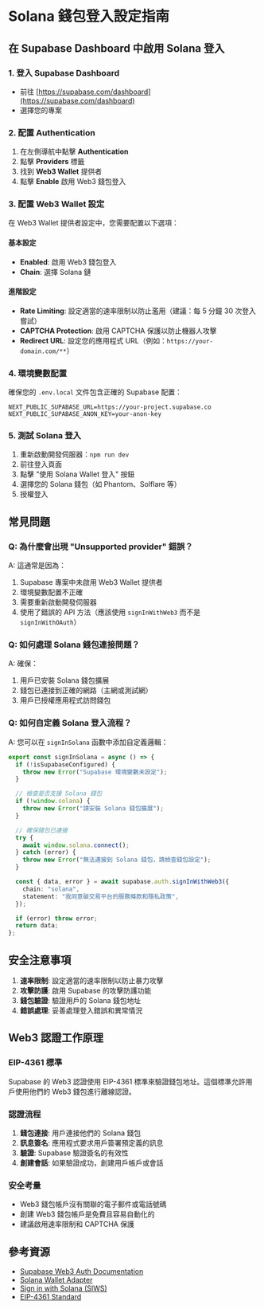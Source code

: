 # Solana 錢包登入設定指南

## 在 Supabase Dashboard 中啟用 Solana 登入

### 1. 登入 Supabase Dashboard

- 前往 [https://supabase.com/dashboard](https://supabase.com/dashboard)
- 選擇您的專案

### 2. 配置 Authentication

1. 在左側導航中點擊 **Authentication**
2. 點擊 **Providers** 標籤
3. 找到 **Web3 Wallet** 提供者
4. 點擊 **Enable** 啟用 Web3 錢包登入

### 3. 配置 Web3 Wallet 設定

在 Web3 Wallet 提供者設定中，您需要配置以下選項：

#### 基本設定

- **Enabled**: 啟用 Web3 錢包登入
- **Chain**: 選擇 Solana 鏈

#### 進階設定

- **Rate Limiting**: 設定適當的速率限制以防止濫用（建議：每 5 分鐘 30 次登入嘗試）
- **CAPTCHA Protection**: 啟用 CAPTCHA 保護以防止機器人攻擊
- **Redirect URL**: 設定您的應用程式 URL（例如：`https://your-domain.com/**`）

### 4. 環境變數配置

確保您的 `.env.local` 文件包含正確的 Supabase 配置：

```env
NEXT_PUBLIC_SUPABASE_URL=https://your-project.supabase.co
NEXT_PUBLIC_SUPABASE_ANON_KEY=your-anon-key
```

### 5. 測試 Solana 登入

1. 重新啟動開發伺服器：`npm run dev`
2. 前往登入頁面
3. 點擊 "使用 Solana Wallet 登入" 按鈕
4. 選擇您的 Solana 錢包（如 Phantom、Solflare 等）
5. 授權登入

## 常見問題

### Q: 為什麼會出現 "Unsupported provider" 錯誤？

A: 這通常是因為：

1. Supabase 專案中未啟用 Web3 Wallet 提供者
2. 環境變數配置不正確
3. 需要重新啟動開發伺服器
4. 使用了錯誤的 API 方法（應該使用 `signInWithWeb3` 而不是 `signInWithOAuth`）

### Q: 如何處理 Solana 錢包連接問題？

A: 確保：

1. 用戶已安裝 Solana 錢包擴展
2. 錢包已連接到正確的網路（主網或測試網）
3. 用戶已授權應用程式訪問錢包

### Q: 如何自定義 Solana 登入流程？

A: 您可以在 `signInSolana` 函數中添加自定義邏輯：

```typescript
export const signInSolana = async () => {
  if (!isSupabaseConfigured) {
    throw new Error("Supabase 環境變數未設定");
  }

  // 檢查是否支援 Solana 錢包
  if (!window.solana) {
    throw new Error("請安裝 Solana 錢包擴展");
  }

  // 確保錢包已連接
  try {
    await window.solana.connect();
  } catch (error) {
    throw new Error("無法連接到 Solana 錢包，請檢查錢包設定");
  }

  const { data, error } = await supabase.auth.signInWithWeb3({
    chain: "solana",
    statement: "我同意碳交易平台的服務條款和隱私政策",
  });

  if (error) throw error;
  return data;
};
```

## 安全注意事項

1. **速率限制**: 設定適當的速率限制以防止暴力攻擊
2. **攻擊防護**: 啟用 Supabase 的攻擊防護功能
3. **錢包驗證**: 驗證用戶的 Solana 錢包地址
4. **錯誤處理**: 妥善處理登入錯誤和異常情況

## Web3 認證工作原理

### EIP-4361 標準

Supabase 的 Web3 認證使用 EIP-4361 標準來驗證錢包地址。這個標準允許用戶使用他們的 Web3 錢包進行離線認證。

### 認證流程

1. **錢包連接**: 用戶連接他們的 Solana 錢包
2. **訊息簽名**: 應用程式要求用戶簽署預定義的訊息
3. **驗證**: Supabase 驗證簽名的有效性
4. **創建會話**: 如果驗證成功，創建用戶帳戶或會話

### 安全考量

- Web3 錢包帳戶沒有關聯的電子郵件或電話號碼
- 創建 Web3 錢包帳戶是免費且容易自動化的
- 建議啟用速率限制和 CAPTCHA 保護

## 參考資源

- [Supabase Web3 Auth Documentation](https://supabase.com/docs/guides/auth/auth-web3)
- [Solana Wallet Adapter](https://github.com/solana-labs/wallet-adapter)
- [Sign in with Solana (SIWS)](https://docs.solana.com/developing/wallet-guide/sign-in-with-solana)
- [EIP-4361 Standard](https://eips.ethereum.org/EIPS/eip-4361)
